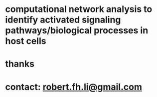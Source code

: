 # computational network analysis to identify activated signaling pathways/biological processes in host cells
# thanks
# contact: robert.fh.li@gmail.com
#
